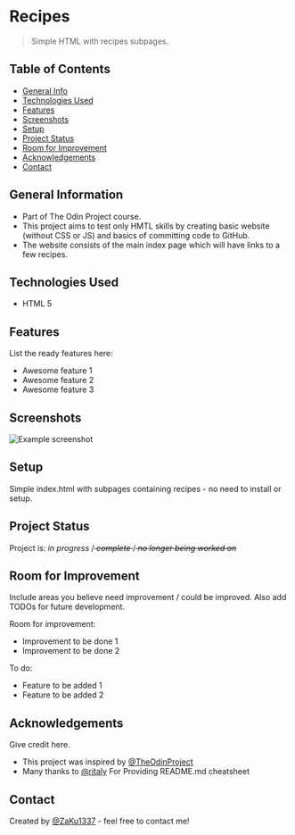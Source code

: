 # Recipes
>Simple HTML with recipes subpages.


## Table of Contents
* [General Info](#general-information)
* [Technologies Used](#technologies-used)
* [Features](#features)
* [Screenshots](#screenshots)
* [Setup](#setup)
* [Project Status](#project-status)
* [Room for Improvement](#room-for-improvement)
* [Acknowledgements](#acknowledgements)
* [Contact](#contact)


## General Information
- Part of The Odin Project course. 
- This project aims to test only HMTL skills by creating basic   website (without CSS or JS) and basics of committing code to GitHub. 
- The website consists of the main index page which will have links to a few recipes.


## Technologies Used
- HTML 5


## Features
List the ready features here:
- Awesome feature 1
- Awesome feature 2
- Awesome feature 3


## Screenshots
![Example screenshot](./img/screenshot.png)


## Setup
Simple index.html with subpages containing recipes - no need to install or setup.


## Project Status
Project is: _in progress_ /<s> _complete_ </s>/<s> _no longer being worked on_</s>


## Room for Improvement
Include areas you believe need improvement / could be improved. Also add TODOs for future development.

Room for improvement:
- Improvement to be done 1
- Improvement to be done 2

To do:
- Feature to be added 1
- Feature to be added 2


## Acknowledgements
Give credit here.
- This project was inspired by [@TheOdinProject](https://github.com/TheOdinProject)
- Many thanks to [@ritaly](https://github.com/ritaly) For Providing README.md cheatsheet


## Contact
Created by [@ZaKu1337](https://github.com/ZaKu1337) - feel free to contact me!